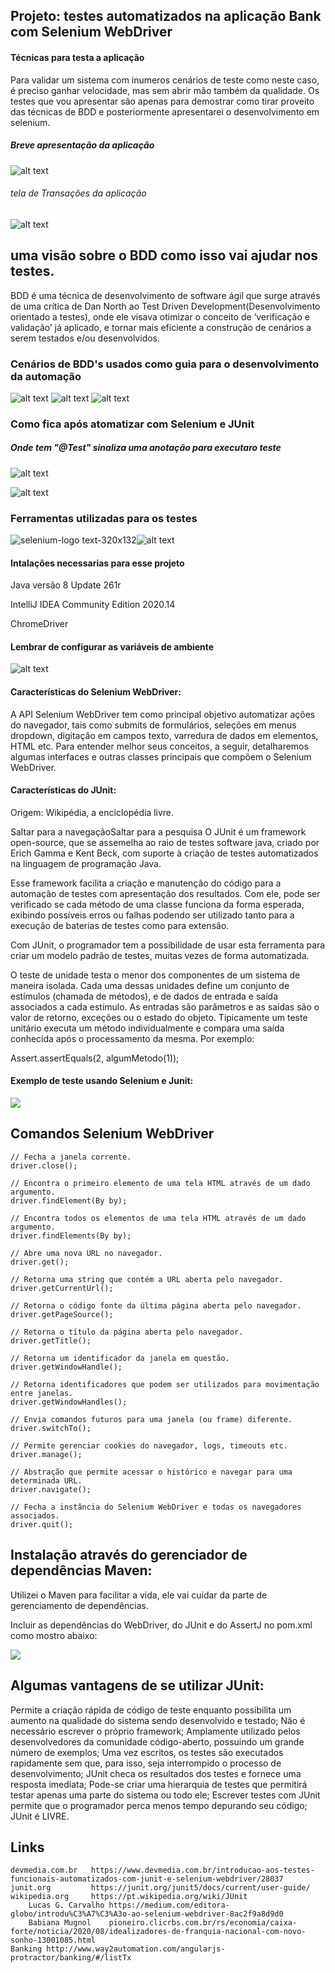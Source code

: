 
## Projeto: testes automatizados na aplicação Bank com Selenium WebDriver


#### Técnicas para testa a aplicação

Para validar um sistema com inumeros cenários de teste como neste caso, é preciso ganhar velocidade, mas sem abrir mão também da qualidade. Os testes que vou apresentar são apenas para demostrar como tirar proveito das técnicas de BDD e posteriormente apresentarei o desenvolvimento em selenium.


##### Breve apresentação da aplicação 
![alt text](img/aplicacaoHome.png)

###### tela de Transações da aplicação 
![alt text](img/aplicacaoTransacoes.png)


## uma visão sobre o BDD como isso vai ajudar nos testes.
BDD é uma técnica de desenvolvimento de software ágil que surge através de uma crítica de Dan North ao Test Driven Development(Desenvolvimento orientado a testes), onde ele visava otimizar o conceito de ‘verificação e validação’ já aplicado, e tornar mais eficiente a construção de cenários a serem testados e/ou desenvolvidos.

### Cenários de BDD's usados como guia para o desenvolvimento da automação
![alt text](img/testesBDD.png)
![alt text](img/testesBDD_2.png)
![alt text](img/testesBDD_3.png)

### Como fica após atomatizar com Selenium e JUnit 
##### Onde tem "@Test" sinaliza uma anotação para executaro teste
![alt text](img/cadastroCliente.png)

![alt text](img/loginSucess.png)


### Ferramentas utilizadas para os testes
![selenium-logo text-320x132](https://miro.medium.com/max/327/1*pdmSfsPk9iQmSyDFwFfzxQ.png)![alt text](img/Junit.png)

#### Intalações necessarias para esse projeto
<p>Java versão 8 Update 261r</p>
<p>IntelliJ IDEA Community Edition 2020.14</p>
<p>ChromeDriver</p>

#### Lembrar de configurar as variáveis de ambiente
![alt text](img/variaveis_ambiente.jpg)

#### Características do Selenium WebDriver:

A API Selenium WebDriver tem como principal objetivo automatizar ações do navegador, tais como submits de formulários, seleções em menus dropdown, digitação em campos texto, varredura de dados em elementos, HTML etc. Para entender melhor seus conceitos, a seguir, detalharemos algumas interfaces e outras classes principais que compõem o Selenium WebDriver.

#### Características do JUnit: 
Origem: Wikipédia, a enciclopédia livre.

Saltar para a navegaçãoSaltar para a pesquisa
O JUnit é um framework open-source, que se assemelha ao raio de testes software java, criado por Erich Gamma e Kent Beck, com suporte à criação de testes automatizados na linguagem de programação Java.

Esse framework facilita a criação e manutenção do código para a automação de testes com apresentação dos resultados. Com ele, pode ser verificado se cada método de uma classe funciona da forma esperada, exibindo possíveis erros ou falhas podendo ser utilizado tanto para a execução de baterias de testes como para extensão.

Com JUnit, o programador tem a possibilidade de usar esta ferramenta para criar um modelo padrão de testes, muitas vezes de forma automatizada.

O teste de unidade testa o menor dos componentes de um sistema de maneira isolada. Cada uma dessas unidades define um conjunto de estímulos (chamada de métodos), e de dados de entrada e saída associados a cada estímulo. As entradas são parâmetros e as saídas são o valor de retorno, exceções ou o estado do objeto. Tipicamente um teste unitário executa um método individualmente e compara uma saída conhecida após o processamento da mesma. Por exemplo:

Assert.assertEquals(2, algumMetodo(1));

#### Exemplo de teste usando Selenium e Junit: 

![](img/selenium.png)
## Comandos Selenium WebDriver

	// Fecha a janela corrente.
	driver.close();

	// Encontra o primeiro elemento de uma tela HTML através de um dado argumento.
	driver.findElement(By by);

	// Encontra todos os elementos de uma tela HTML através de um dado argumento.
	driver.findElements(By by);

	// Abre uma nova URL no navegador.
	driver.get();

	// Retorna uma string que contém a URL aberta pelo navegador.
	driver.getCurrentUrl();

	// Retorna o código fonte da última página aberta pelo navegador.
	driver.getPageSource();

	// Retorna o título da página aberta pelo navegador.
	driver.getTitle();

	// Retorna um identificador da janela em questão.
	driver.getWindowHandle();

	// Retorna identificadores que podem ser utilizados para movimentação entre janelas.
	driver.getWindowHandles();

	// Envia comandos futuros para uma janela (ou frame) diferente.
	driver.switchTo();

	// Permite gerenciar cookies do navegador, logs, timeouts etc.
	driver.manage();

	// Abstração que permite acessar o histórico e navegar para uma determinada URL.
	driver.navigate();

	// Fecha a instância do Selenium WebDriver e todas os navegadores associados.
	driver.quit();

## Instalação através do gerenciador de dependências Maven: 

Utilizei o Maven para facilitar a vida, ele vai cuidar da parte de gerenciamento de dependências. 

Incluir as dependências do WebDriver, do JUnit e do AssertJ no pom.xml como mostro abaixo:

![](img/poom.png)

## Algumas vantagens de se utilizar JUnit:
Permite a criação rápida de código de teste enquanto possibilita um aumento na qualidade do sistema sendo desenvolvido e testado;
Não é necessário escrever o próprio framework;
Amplamente utilizado pelos desenvolvedores da comunidade código-aberto, possuindo um grande número de exemplos;
Uma vez escritos, os testes são executados rapidamente sem que, para isso, seja interrompido o processo de desenvolvimento;
JUnit checa os resultados dos testes e fornece uma resposta imediata;
Pode-se criar uma hierarquia de testes que permitirá testar apenas uma parte do sistema ou todo ele;
Escrever testes com JUnit permite que o programador perca menos tempo depurando seu código;
JUnit é LIVRE.


## Links 

	devmedia.com.br   https://www.devmedia.com.br/introducao-aos-testes-funcionais-automatizados-com-junit-e-selenium-webdriver/28037
	junit.org         https://junit.org/junit5/docs/current/user-guide/
	wikipedia.org     https://pt.wikipedia.org/wiki/JUnit
        Lucas G. Carvalho https://medium.com/editora-globo/introdu%C3%A7%C3%A3o-ao-selenium-webdriver-8ac2f9a8d9d0
        Babiana Mugnol    pioneiro.clicrbs.com.br/rs/economia/caixa-forte/noticia/2020/08/idealizadores-de-franquia-nacional-com-novo-sonho-13001085.html
    Banking http://www.way2automation.com/angularjs-protractor/banking/#/listTx

	
	
 
